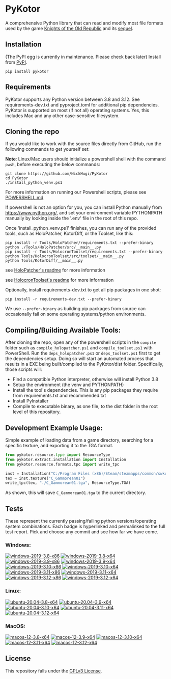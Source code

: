
PyKotor
=======
A comprehensive Python library that can read and modify most file formats used by the game [Knights of the Old Republic](https://en.wikipedia.org/wiki/Star_Wars:_Knights_of_the_Old_Republic_(video_game)) and its [sequel](https://en.wikipedia.org/wiki/Star_Wars_Knights_of_the_Old_Republic_II:_The_Sith_Lords).

## Installation
(The PyPI egg is currently in maintenance. Please check back later) Install from [PyPI](https://pypi.org/project/PyKotor/).
```commandline
pip install pykotor
```

## Requirements
PyKotor supports any Python version between 3.8 and 3.12. See requirements-dev.txt and pyproject.toml for additional pip dependencies.
PyKotor is supported on most (if not all) operating systems. Yes, this includes Mac and any other case-sensitive filesystem.

## Cloning the repo
If you would like to work with the source files directly from GitHub, run the following commands to get yourself set:

**Note**: Linux/Mac users should initialize a powershell shell with the command `pwsh`, before executing the below commands:

```commandline
git clone https://github.com/NickHugi/PyKotor
cd PyKotor
./install_python_venv.ps1
```
For more information on running our Powershell scripts, please see [POWERSHELL.md](https://github.com/NickHugi/PyKotor/blob/master/POWERSHELL.md)

If powershell is not an option for you, you can install Python manually from https://www.python.org/, and set your environment variable PYTHONPATH manually by looking inside the '.env' file in the root of this repo.


Once 'install_python_venv.ps1' finishes, you can run any of the provided tools, such as HoloPatcher, KotorDiff, or the Toolset, like this:
```commandline
pip install -r Tools/HoloPatcher/requirements.txt --prefer-binary
python ./Tools/HoloPatcher/src/__main__.py
pip install -r Tools/HolocronToolset/requirements.txt --prefer-binary
python Tools/HolocronToolset/src/toolset/__main__.py
python Tools/KotorDiff/__main__.py
```

see [HoloPatcher's readme](https://github.com/NickHugi/PyKotor/tree/master/Tools/HoloPatcher#readme) for more information

see [HolocronToolset's readme](https://github.com/NickHugi/PyKotor/tree/master/Tools/HolocronToolset#readme) for more information

Optionally, install requirements-dev.txt to get all pip packages in one shot:
```commandline
pip install -r requirements-dev.txt --prefer-binary
```
We use `--prefer-binary` as building pip packages from source can occasionally fail on some operating systems/python environments.

## Compiling/Building Available Tools:
After cloning the repo, open any of the powershell scripts in the `compile` folder such as `compile_holopatcher.ps1` and `compile_toolset.ps1` with PowerShell. Run the `deps_holopatcher.ps1` or `deps_toolset.ps1` first to get the dependencies setup. Doing so will start an automated process that results in a EXE being built/compiled to the PyKotor/dist folder. Specifically, those scripts will:
- Find a compatible Python interpreter, otherwise will install Python 3.8
- Setup the environment (the venv and PYTHONPATH)
- Install the tool's dependencies. This is any pip packages they require from requirements.txt and recommended.txt
- Install PyInstaller
- Compile to executable binary, as one file, to the dist folder in the root level of this repository.


## Development Example Usage:
Simple example of loading data from a game directory, searching for a specific texture, and exporting it to the TGA format.
```python
from pykotor.resource.type import ResourceType
from pykotor.extract.installation import Installation
from pykotor.resource.formats.tpc import write_tpc

inst = Installation("C:/Program Files (x86)/Steam/steamapps/common/swkotor")
tex = inst.texture("C_Gammorean01")
write_tpc(tex, "./C_Gammorean01.tga", ResourceType.TGA)
```
As shown, this will save `C_Gammorean01.tga` to the current directory.

## Tests

These represent the currently passing/failing python versions/operating system combinations. Each badge is hyperlinked and permalinked to the full test report. Pick and choose any commit and see how far we have come.

### Windows:

<!-- WINDOWS-BADGES-START -->
[![windows-2019-3.8-x86](https://img.shields.io/badge/build-3.8--x86_Passing_631-brightgreen?style=plastic&logo=simple-icons&logoColor=%23FF5e34&label=10&labelColor=%23c71818&color=%232f991a)](https://github.com/NickHugi/PyKotor/blob/aae96087c98fa7a69d41352aaa812991f7bd46c1/tests/results/562e1d8610a2997e495a1cc1716a4a7ec1f3a6a3/pytest_report_windows-2019_3.8_x86/pytest_report.html)
[![windows-2019-3.8-x64](https://img.shields.io/badge/build-3.8--x64_Passing_631-brightgreen?style=plastic&logo=simple-icons&logoColor=%23FF5e34&label=10&labelColor=%23c71818&color=%232f991a)](https://github.com/NickHugi/PyKotor/blob/aae96087c98fa7a69d41352aaa812991f7bd46c1/tests/results/562e1d8610a2997e495a1cc1716a4a7ec1f3a6a3/pytest_report_windows-2019_3.8_x64/pytest_report.html)
[![windows-2019-3.9-x86](https://img.shields.io/badge/build-3.9--x86_Passing_631-brightgreen?style=plastic&logo=simple-icons&logoColor=%23FF5e34&label=10&labelColor=%23c71818&color=%232f991a)](https://github.com/NickHugi/PyKotor/blob/aae96087c98fa7a69d41352aaa812991f7bd46c1/tests/results/562e1d8610a2997e495a1cc1716a4a7ec1f3a6a3/pytest_report_windows-2019_3.9_x86/pytest_report.html)
[![windows-2019-3.9-x64](https://img.shields.io/badge/build-3.9--x64_Passing_631-brightgreen?style=plastic&logo=simple-icons&logoColor=%23FF5e34&label=10&labelColor=%23c71818&color=%232f991a)](https://github.com/NickHugi/PyKotor/blob/aae96087c98fa7a69d41352aaa812991f7bd46c1/tests/results/562e1d8610a2997e495a1cc1716a4a7ec1f3a6a3/pytest_report_windows-2019_3.9_x64/pytest_report.html)
[![windows-2019-3.10-x86](https://img.shields.io/badge/build-3.10--x86_Passing_631-brightgreen?style=plastic&logo=simple-icons&logoColor=%23FF5e34&label=10&labelColor=%23c71818&color=%232f991a)](https://github.com/NickHugi/PyKotor/blob/aae96087c98fa7a69d41352aaa812991f7bd46c1/tests/results/562e1d8610a2997e495a1cc1716a4a7ec1f3a6a3/pytest_report_windows-2019_3.10_x86/pytest_report.html)
[![windows-2019-3.10-x64](https://img.shields.io/badge/build-3.10--x64_Passing_631-brightgreen?style=plastic&logo=simple-icons&logoColor=%23FF5e34&label=10&labelColor=%23c71818&color=%232f991a)](https://github.com/NickHugi/PyKotor/blob/aae96087c98fa7a69d41352aaa812991f7bd46c1/tests/results/562e1d8610a2997e495a1cc1716a4a7ec1f3a6a3/pytest_report_windows-2019_3.10_x64/pytest_report.html)
[![windows-2019-3.11-x86](https://img.shields.io/badge/build-3.11--x86_Passing_631-brightgreen?style=plastic&logo=simple-icons&logoColor=%23FF5e34&label=10&labelColor=%23c71818&color=%232f991a)](https://github.com/NickHugi/PyKotor/blob/aae96087c98fa7a69d41352aaa812991f7bd46c1/tests/results/562e1d8610a2997e495a1cc1716a4a7ec1f3a6a3/pytest_report_windows-2019_3.11_x86/pytest_report.html)
[![windows-2019-3.11-x64](https://img.shields.io/badge/build-3.11--x64_Passing_631-brightgreen?style=plastic&logo=simple-icons&logoColor=%23FF5e34&label=10&labelColor=%23c71818&color=%232f991a)](https://github.com/NickHugi/PyKotor/blob/aae96087c98fa7a69d41352aaa812991f7bd46c1/tests/results/562e1d8610a2997e495a1cc1716a4a7ec1f3a6a3/pytest_report_windows-2019_3.11_x64/pytest_report.html)
[![windows-2019-3.12-x86](https://img.shields.io/badge/build-3.12--x86_Passing_631-brightgreen?style=plastic&logo=simple-icons&logoColor=%23FF5e34&label=10&labelColor=%23c71818&color=%232f991a)](https://github.com/NickHugi/PyKotor/blob/aae96087c98fa7a69d41352aaa812991f7bd46c1/tests/results/562e1d8610a2997e495a1cc1716a4a7ec1f3a6a3/pytest_report_windows-2019_3.12_x86/pytest_report.html)
[![windows-2019-3.12-x64](https://img.shields.io/badge/build-3.12--x64_Passing_631-brightgreen?style=plastic&logo=simple-icons&logoColor=%23FF5e34&label=10&labelColor=%23c71818&color=%232f991a)](https://github.com/NickHugi/PyKotor/blob/aae96087c98fa7a69d41352aaa812991f7bd46c1/tests/results/562e1d8610a2997e495a1cc1716a4a7ec1f3a6a3/pytest_report_windows-2019_3.12_x64/pytest_report.html)
<!-- WINDOWS-BADGES-END -->

### Linux:

<!-- LINUX-BADGES-START -->
[![ubuntu-20.04-3.8-x64](https://img.shields.io/badge/build-3.8--x64_Passing_632-brightgreen?style=plastic&logo=simple-icons&logoColor=%23FF5e34&label=9&labelColor=%23c71818&color=%232f991a)](https://github.com/NickHugi/PyKotor/blob/aae96087c98fa7a69d41352aaa812991f7bd46c1/tests/results/562e1d8610a2997e495a1cc1716a4a7ec1f3a6a3/pytest_report_ubuntu-20.04_3.8_x64/pytest_report.html)
[![ubuntu-20.04-3.9-x64](https://img.shields.io/badge/build-3.9--x64_Passing_632-brightgreen?style=plastic&logo=simple-icons&logoColor=%23FF5e34&label=9&labelColor=%23c71818&color=%232f991a)](https://github.com/NickHugi/PyKotor/blob/aae96087c98fa7a69d41352aaa812991f7bd46c1/tests/results/562e1d8610a2997e495a1cc1716a4a7ec1f3a6a3/pytest_report_ubuntu-20.04_3.9_x64/pytest_report.html)
[![ubuntu-20.04-3.10-x64](https://img.shields.io/badge/build-3.10--x64_Passing_632-brightgreen?style=plastic&logo=simple-icons&logoColor=%23FF5e34&label=9&labelColor=%23c71818&color=%232f991a)](https://github.com/NickHugi/PyKotor/blob/aae96087c98fa7a69d41352aaa812991f7bd46c1/tests/results/562e1d8610a2997e495a1cc1716a4a7ec1f3a6a3/pytest_report_ubuntu-20.04_3.10_x64/pytest_report.html)
[![ubuntu-20.04-3.11-x64](https://img.shields.io/badge/build-3.11--x64_Passing_632-brightgreen?style=plastic&logo=simple-icons&logoColor=%23FF5e34&label=9&labelColor=%23c71818&color=%232f991a)](https://github.com/NickHugi/PyKotor/blob/aae96087c98fa7a69d41352aaa812991f7bd46c1/tests/results/562e1d8610a2997e495a1cc1716a4a7ec1f3a6a3/pytest_report_ubuntu-20.04_3.11_x64/pytest_report.html)
[![ubuntu-20.04-3.12-x64](https://img.shields.io/badge/build-3.12--x64_Passing_632-brightgreen?style=plastic&logo=simple-icons&logoColor=%23FF5e34&label=9&labelColor=%23c71818&color=%232f991a)](https://github.com/NickHugi/PyKotor/blob/aae96087c98fa7a69d41352aaa812991f7bd46c1/tests/results/562e1d8610a2997e495a1cc1716a4a7ec1f3a6a3/pytest_report_ubuntu-20.04_3.12_x64/pytest_report.html)
<!-- LINUX-BADGES-END -->

### MacOS:

<!-- MACOS-BADGES-START -->
[![macos-12-3.8-x64](https://img.shields.io/badge/build-3.8--x64_Passing_628-brightgreen?style=plastic&logo=simple-icons&logoColor=%23FF5e34&label=13&labelColor=%23c71818&color=%232f991a)](https://github.com/NickHugi/PyKotor/blob/aae96087c98fa7a69d41352aaa812991f7bd46c1/tests/results/562e1d8610a2997e495a1cc1716a4a7ec1f3a6a3/pytest_report_macos-12_3.8_x64/pytest_report.html)
[![macos-12-3.9-x64](https://img.shields.io/badge/build-3.9--x64_Passing_628-brightgreen?style=plastic&logo=simple-icons&logoColor=%23FF5e34&label=13&labelColor=%23c71818&color=%232f991a)](https://github.com/NickHugi/PyKotor/blob/aae96087c98fa7a69d41352aaa812991f7bd46c1/tests/results/562e1d8610a2997e495a1cc1716a4a7ec1f3a6a3/pytest_report_macos-12_3.9_x64/pytest_report.html)
[![macos-12-3.10-x64](https://img.shields.io/badge/build-3.10--x64_Passing_628-brightgreen?style=plastic&logo=simple-icons&logoColor=%23FF5e34&label=13&labelColor=%23c71818&color=%232f991a)](https://github.com/NickHugi/PyKotor/blob/aae96087c98fa7a69d41352aaa812991f7bd46c1/tests/results/562e1d8610a2997e495a1cc1716a4a7ec1f3a6a3/pytest_report_macos-12_3.10_x64/pytest_report.html)
[![macos-12-3.11-x64](https://img.shields.io/badge/build-3.11--x64_Passing_628-brightgreen?style=plastic&logo=simple-icons&logoColor=%23FF5e34&label=13&labelColor=%23c71818&color=%232f991a)](https://github.com/NickHugi/PyKotor/blob/aae96087c98fa7a69d41352aaa812991f7bd46c1/tests/results/562e1d8610a2997e495a1cc1716a4a7ec1f3a6a3/pytest_report_macos-12_3.11_x64/pytest_report.html)
[![macos-12-3.12-x64](https://img.shields.io/badge/build-3.12--x64_Passing_628-brightgreen?style=plastic&logo=simple-icons&logoColor=%23FF5e34&label=13&labelColor=%23c71818&color=%232f991a)](https://github.com/NickHugi/PyKotor/blob/aae96087c98fa7a69d41352aaa812991f7bd46c1/tests/results/562e1d8610a2997e495a1cc1716a4a7ec1f3a6a3/pytest_report_macos-12_3.12_x64/pytest_report.html)
<!-- MACOS-BADGES-END -->

## License
This repository falls under the [GPLv3 License](https://github.com/NickHugi/PyKotor/blob/master/LICENSE).























































